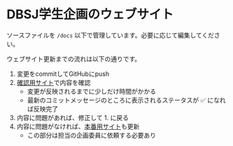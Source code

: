 # DBSJ学生企画のウェブサイト

ソースファイルを `/docs` 以下で管理しています。必要に応じて編集してください。

ウェブサイト更新までの流れは以下の通りです。

1. 変更をcommitしてGitHubにpush
2. [確認用サイト](https://dbsj-students-web.github.io/)で内容を確認
   - 変更が反映されるまでに少しだけ時間がかかる
   - 最新のコミットメッセージのところに表示されるステータスが ✅️ になれば反映完了
3. 内容に問題があれば、修正して 1. に戻る
4. 内容に問題がなければ、[本番用サイト](https://db-event.jpn.org/dbsj_students/)も更新
   - この部分は担当の企画委員に依頼する必要あり

